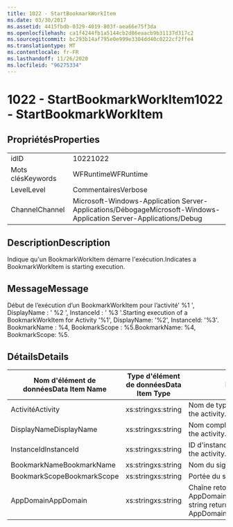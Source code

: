 ```yaml
---
title: 1022 - StartBookmarkWorkItem
ms.date: 03/30/2017
ms.assetid: 4415fbdb-0329-4019-803f-aea66e75f3da
ms.openlocfilehash: ca1f4244fb1a5144cb2d86eaacb9b31137d317c2
ms.sourcegitcommit: bc293b14af795e0e999e3304dd40c0222cf2ffe4
ms.translationtype: MT
ms.contentlocale: fr-FR
ms.lasthandoff: 11/26/2020
ms.locfileid: "96275334"
---
```

# <a name="1022---startbookmarkworkitem"></a><span data-ttu-id="8b8c3-102">1022 - StartBookmarkWorkItem</span><span class="sxs-lookup"><span data-stu-id="8b8c3-102">1022 - StartBookmarkWorkItem</span></span>

## <a name="properties"></a><span data-ttu-id="8b8c3-103">Propriétés</span><span class="sxs-lookup"><span data-stu-id="8b8c3-103">Properties</span></span>  
  
|||  
|-|-|  
|<span data-ttu-id="8b8c3-104">id</span><span class="sxs-lookup"><span data-stu-id="8b8c3-104">ID</span></span>|<span data-ttu-id="8b8c3-105">1022</span><span class="sxs-lookup"><span data-stu-id="8b8c3-105">1022</span></span>|  
|<span data-ttu-id="8b8c3-106">Mots clés</span><span class="sxs-lookup"><span data-stu-id="8b8c3-106">Keywords</span></span>|<span data-ttu-id="8b8c3-107">WFRuntime</span><span class="sxs-lookup"><span data-stu-id="8b8c3-107">WFRuntime</span></span>|  
|<span data-ttu-id="8b8c3-108">Level</span><span class="sxs-lookup"><span data-stu-id="8b8c3-108">Level</span></span>|<span data-ttu-id="8b8c3-109">Commentaires</span><span class="sxs-lookup"><span data-stu-id="8b8c3-109">Verbose</span></span>|  
|<span data-ttu-id="8b8c3-110">Channel</span><span class="sxs-lookup"><span data-stu-id="8b8c3-110">Channel</span></span>|<span data-ttu-id="8b8c3-111">Microsoft-Windows-Application Server-Applications/Débogage</span><span class="sxs-lookup"><span data-stu-id="8b8c3-111">Microsoft-Windows-Application Server-Applications/Debug</span></span>|  
  
## <a name="description"></a><span data-ttu-id="8b8c3-112">Description</span><span class="sxs-lookup"><span data-stu-id="8b8c3-112">Description</span></span>  

 <span data-ttu-id="8b8c3-113">Indique qu'un BookmarkWorkItem démarre l'exécution.</span><span class="sxs-lookup"><span data-stu-id="8b8c3-113">Indicates a BookmarkWorkItem is starting execution.</span></span>  
  
## <a name="message"></a><span data-ttu-id="8b8c3-114">Message</span><span class="sxs-lookup"><span data-stu-id="8b8c3-114">Message</span></span>  

 <span data-ttu-id="8b8c3-115">Début de l’exécution d’un BookmarkWorkItem pour l’activité' %1 ', DisplayName : ' %2 ', InstanceId : ' %3 '.</span><span class="sxs-lookup"><span data-stu-id="8b8c3-115">Starting execution of a BookmarkWorkItem for Activity '%1', DisplayName: '%2', InstanceId: '%3'.</span></span>  <span data-ttu-id="8b8c3-116">BookmarkName : %4, BookmarkScope : %5.</span><span class="sxs-lookup"><span data-stu-id="8b8c3-116">BookmarkName: %4, BookmarkScope: %5.</span></span>  
  
## <a name="details"></a><span data-ttu-id="8b8c3-117">Détails</span><span class="sxs-lookup"><span data-stu-id="8b8c3-117">Details</span></span>  
  
|<span data-ttu-id="8b8c3-118">Nom d'élément de données</span><span class="sxs-lookup"><span data-stu-id="8b8c3-118">Data Item Name</span></span>|<span data-ttu-id="8b8c3-119">Type d'élément de données</span><span class="sxs-lookup"><span data-stu-id="8b8c3-119">Data Item Type</span></span>|<span data-ttu-id="8b8c3-120">Description</span><span class="sxs-lookup"><span data-stu-id="8b8c3-120">Description</span></span>|  
|--------------------|--------------------|-----------------|  
|<span data-ttu-id="8b8c3-121">Activité</span><span class="sxs-lookup"><span data-stu-id="8b8c3-121">Activity</span></span>|<span data-ttu-id="8b8c3-122">xs:string</span><span class="sxs-lookup"><span data-stu-id="8b8c3-122">xs:string</span></span>|<span data-ttu-id="8b8c3-123">Nom de type de l'activité.</span><span class="sxs-lookup"><span data-stu-id="8b8c3-123">The type name of the activity.</span></span>|  
|<span data-ttu-id="8b8c3-124">DisplayName</span><span class="sxs-lookup"><span data-stu-id="8b8c3-124">DisplayName</span></span>|<span data-ttu-id="8b8c3-125">xs:string</span><span class="sxs-lookup"><span data-stu-id="8b8c3-125">xs:string</span></span>|<span data-ttu-id="8b8c3-126">Nom complet de l'activité.</span><span class="sxs-lookup"><span data-stu-id="8b8c3-126">The display name of the activity.</span></span>|  
|<span data-ttu-id="8b8c3-127">InstanceId</span><span class="sxs-lookup"><span data-stu-id="8b8c3-127">InstanceId</span></span>|<span data-ttu-id="8b8c3-128">xs:string</span><span class="sxs-lookup"><span data-stu-id="8b8c3-128">xs:string</span></span>|<span data-ttu-id="8b8c3-129">ID d'instance de l'activité.</span><span class="sxs-lookup"><span data-stu-id="8b8c3-129">The instance id of the activity.</span></span>|  
|<span data-ttu-id="8b8c3-130">BookmarkName</span><span class="sxs-lookup"><span data-stu-id="8b8c3-130">BookmarkName</span></span>|<span data-ttu-id="8b8c3-131">xs:string</span><span class="sxs-lookup"><span data-stu-id="8b8c3-131">xs:string</span></span>|<span data-ttu-id="8b8c3-132">Nom du signet.</span><span class="sxs-lookup"><span data-stu-id="8b8c3-132">The name of the bookmark.</span></span>|  
|<span data-ttu-id="8b8c3-133">BookmarkScope</span><span class="sxs-lookup"><span data-stu-id="8b8c3-133">BookmarkScope</span></span>|<span data-ttu-id="8b8c3-134">xs:string</span><span class="sxs-lookup"><span data-stu-id="8b8c3-134">xs:string</span></span>|<span data-ttu-id="8b8c3-135">Portée du signet.</span><span class="sxs-lookup"><span data-stu-id="8b8c3-135">The scope of the bookmark.</span></span>|  
|<span data-ttu-id="8b8c3-136">AppDomain</span><span class="sxs-lookup"><span data-stu-id="8b8c3-136">AppDomain</span></span>|<span data-ttu-id="8b8c3-137">xs:string</span><span class="sxs-lookup"><span data-stu-id="8b8c3-137">xs:string</span></span>|<span data-ttu-id="8b8c3-138">Chaîne retournée par AppDomain.CurrentDomain.FriendlyName.</span><span class="sxs-lookup"><span data-stu-id="8b8c3-138">The string returned by AppDomain.CurrentDomain.FriendlyName.</span></span>|
